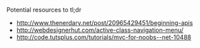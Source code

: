 Potential resources to tl;dr
* http://www.thenerdary.net/post/20965429451/beginning-apis
* http://webdesignerhut.com/active-class-navigation-menu/
* http://code.tutsplus.com/tutorials/mvc-for-noobs--net-10488
